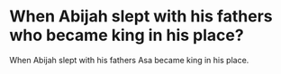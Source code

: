 # When Abijah slept with his fathers who became king in his place?

When Abijah slept with his fathers Asa became king in his place.
